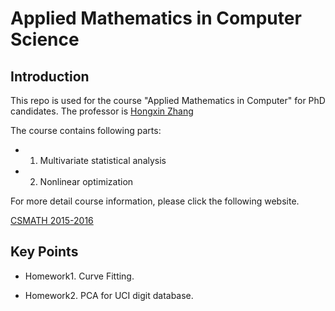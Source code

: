 # Applied Mathematics in Computer Science

## Introduction

This repo is used for the course "Applied Mathematics in Computer" for PhD 
candidates. The professor is [Hongxin Zhang](http://www.cad.zju.edu.cn/home/zhx/)

The course contains following parts: 

* 1. Multivariate statistical analysis
* 2. Nonlinear optimization

For more detail course information, please click the following website.

[CSMATH 2015-2016](http://www.cad.zju.edu.cn/home/zhx/csmath/doku.php?id=2016)

## Key Points

* Homework1. Curve Fitting.

* Homework2. PCA for UCI digit database.
